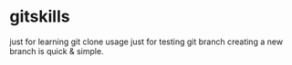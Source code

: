 # gitskills
just for learning git clone usage
just for testing git branch
creating a new branch is quick & simple.
